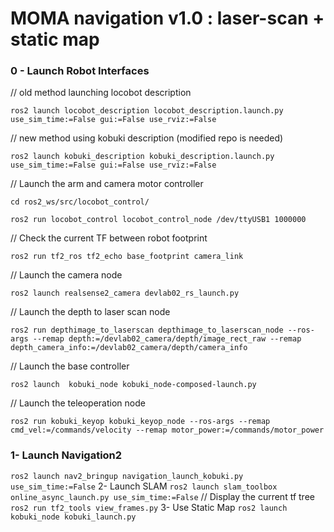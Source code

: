 # MOMA navigation v1.0 : laser-scan + static map

### 0 - Launch Robot Interfaces

// old method launching locobot description

```ros2 launch locobot_description locobot_description.launch.py use_sim_time:=False gui:=False use_rviz:=False```

// new method using kobuki description (modified repo is needed)

```ros2 launch kobuki_description kobuki_description.launch.py use_sim_time:=False gui:=False use_rviz:=False```

// Launch the arm and camera motor controller

```cd ros2_ws/src/locobot_control/```

```ros2 run locobot_control locobot_control_node /dev/ttyUSB1 1000000```

// Check the current TF between robot footprint

```ros2 run tf2_ros tf2_echo base_footprint camera_link```

// Launch the camera node

```ros2 launch realsense2_camera devlab02_rs_launch.py```

// Launch the depth to laser scan node

```ros2 run depthimage_to_laserscan depthimage_to_laserscan_node --ros-args --remap depth:=/devlab02_camera/depth/image_rect_raw --remap depth_camera_info:=/devlab02_camera/depth/camera_info```

// Launch the base controller

```ros2 launch  kobuki_node kobuki_node-composed-launch.py```

// Launch the teleoperation node

```ros2 run kobuki_keyop kobuki_keyop_node --ros-args --remap cmd_vel:=/commands/velocity --remap motor_power:=/commands/motor_power```

### 1- Launch Navigation2
```ros2 launch nav2_bringup navigation_launch_kobuki.py use_sim_time:=False```
2- Launch SLAM
```ros2 launch slam_toolbox online_async_launch.py use_sim_time:=False```
// Display the current tf tree
```ros2 run tf2_tools view_frames.py```
3- Use Static Map
```ros2 launch kobuki_node kobuki_launch.py```
